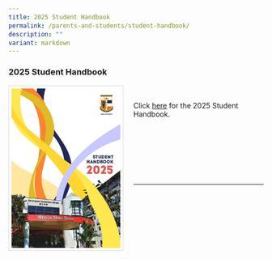 ```yaml
---
title: 2025 Student Handbook
permalink: /parents-and-students/student-handbook/
description: ""
variant: markdown
---
```

### 2025 Student Handbook

<img src="/images/Parents%20&amp;%20Students/Serangoon_Sec_Student_Handbook_2025_Pg1.jpg" style="width:215px; height:315px; margin-right:20px; border:0.5px solid Gainsboro; padding: 5px" align="Left">


<br>

Click [here](/files/Student%20Handbook/Serangoon_Sec_Student_Handbook_2025.pdf) for the 2025 Student Handbook.

<br>
<br>
<br>
<br>
<br>
<br>
<hr>
